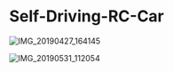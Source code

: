 # Self-Driving-RC-Car
![IMG_20190427_164145](https://user-images.githubusercontent.com/36268383/107279992-c23c5480-6a25-11eb-82d7-b560a32383db.jpg)

![IMG_20190531_112054](https://user-images.githubusercontent.com/36268383/107280145-ee57d580-6a25-11eb-9cb2-7f727b40454d.jpg)
